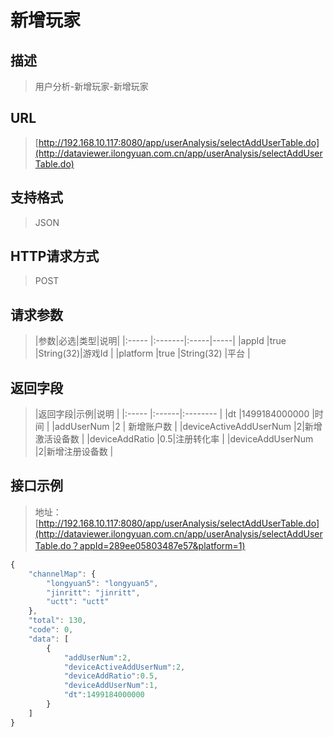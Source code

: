 # 新增玩家

## 描述
> 用户分析-新增玩家-新增玩家

## URL
> [http://192.168.10.117:8080/app/userAnalysis/selectAddUserTable.do](http://dataviewer.ilongyuan.com.cn/app/userAnalysis/selectAddUserTable.do)

## 支持格式
> JSON

## HTTP请求方式
> POST

## 请求参数
> |参数|必选|类型|说明|
|:-----  |:-------|:-----|-----|
|appId    |true    |String(32)|游戏Id |
|platform    |true    |String(32)   |平台 |

## 返回字段
> |返回字段|示例|说明 |
|:-----   |:------|:--------    |
|dt |1499184000000 |时间  |
|addUserNum |2 | 新增账户数  |
|deviceActiveAddUserNum |2|新增激活设备数 |
|deviceAddRatio |0.5|注册转化率 |
|deviceAddUserNum |2|新增注册设备数 |

## 接口示例
> 地址：[http://192.168.10.117:8080/app/userAnalysis/selectAddUserTable.do](http://dataviewer.ilongyuan.com.cn/app/userAnalysis/selectAddUserTable.do？appId=289ee05803487e57&platform=1)
``` javascript
{
    "channelMap": {
        "longyuan5": "longyuan5",
        "jinritt": "jinritt",
        "uctt": "uctt"
    },
    "total": 130,
    "code": 0,
    "data": [
        {
            "addUserNum":2,
            "deviceActiveAddUserNum":2,
            "deviceAddRatio":0.5,
            "deviceAddUserNum":1,
            "dt":1499184000000
        }
    ]
}
```
